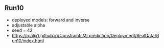 
## Run10

* deployed models: forward and inverse
* adjustable alpha
* seed = 42
* https://rcalix1.github.io/ConstraintsMLprediction/Deployment/RealData/Run10/index.html
